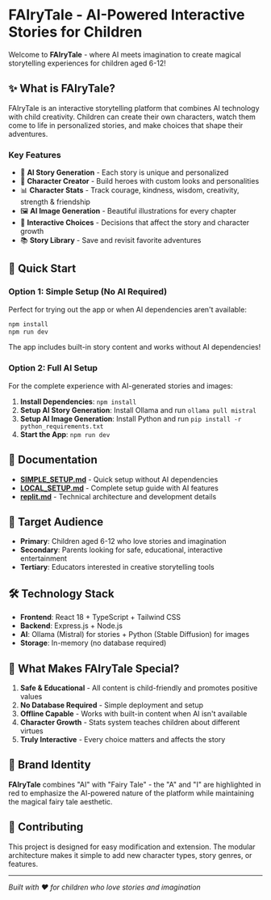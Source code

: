 # FAIryTale - AI-Powered Interactive Stories for Children

Welcome to **FAIryTale** - where AI meets imagination to create magical storytelling experiences for children aged 6-12!

## ✨ What is FAIryTale?

FAIryTale is an interactive storytelling platform that combines AI technology with child creativity. Children can create their own characters, watch them come to life in personalized stories, and make choices that shape their adventures.

### Key Features

- 🤖 **AI Story Generation** - Each story is unique and personalized
- 🎨 **Character Creator** - Build heroes with custom looks and personalities  
- 📊 **Character Stats** - Track courage, kindness, wisdom, creativity, strength & friendship
- 🖼️ **AI Image Generation** - Beautiful illustrations for every chapter
- 🔀 **Interactive Choices** - Decisions that affect the story and character growth
- 📚 **Story Library** - Save and revisit favorite adventures

## 🚀 Quick Start

### Option 1: Simple Setup (No AI Required)
Perfect for trying out the app or when AI dependencies aren't available:

```bash
npm install
npm run dev
```

The app includes built-in story content and works without AI dependencies!

### Option 2: Full AI Setup
For the complete experience with AI-generated stories and images:

1. **Install Dependencies**: `npm install`
2. **Setup AI Story Generation**: Install Ollama and run `ollama pull mistral`
3. **Setup AI Image Generation**: Install Python and run `pip install -r python_requirements.txt`
4. **Start the App**: `npm run dev`

## 📖 Documentation

- **[SIMPLE_SETUP.md](SIMPLE_SETUP.md)** - Quick setup without AI dependencies
- **[LOCAL_SETUP.md](LOCAL_SETUP.md)** - Complete setup guide with AI features
- **[replit.md](replit.md)** - Technical architecture and development details

## 🎯 Target Audience

- **Primary**: Children aged 6-12 who love stories and imagination
- **Secondary**: Parents looking for safe, educational, interactive entertainment
- **Tertiary**: Educators interested in creative storytelling tools

## 🛠️ Technology Stack

- **Frontend**: React 18 + TypeScript + Tailwind CSS
- **Backend**: Express.js + Node.js
- **AI**: Ollama (Mistral) for stories + Python (Stable Diffusion) for images
- **Storage**: In-memory (no database required)

## 🌟 What Makes FAIryTale Special?

1. **Safe & Educational** - All content is child-friendly and promotes positive values
2. **No Database Required** - Simple deployment and setup
3. **Offline Capable** - Works with built-in content when AI isn't available
4. **Character Growth** - Stats system teaches children about different virtues
5. **Truly Interactive** - Every choice matters and affects the story

## 🎨 Brand Identity

**FAIryTale** combines "AI" with "Fairy Tale" - the "A" and "I" are highlighted in red to emphasize the AI-powered nature of the platform while maintaining the magical fairy tale aesthetic.

## 🤝 Contributing

This project is designed for easy modification and extension. The modular architecture makes it simple to add new character types, story genres, or features.

---

*Built with ❤️ for children who love stories and imagination*